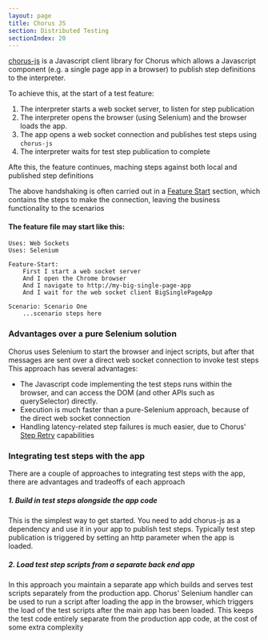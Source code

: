 ```yaml
---
layout: page
title: Chorus JS
section: Distributed Testing
sectionIndex: 20
---
```


[chorus-js](https://github.com/Chorus-bdd/chorus-js) is a Javascript client library for Chorus which allows a Javascript component (e.g. a single page app in a browser) to publish step definitions to the interpreter.

To achieve this, at the start of a test feature:

1. The interpreter starts a web socket server, to listen for step publication
2. The interpreter opens the browser (using Selenium) and the browser loads the app.
3. The app opens a web socket connection and publishes test steps using `chorus-js`
4. The interpreter waits for test step publication to complete

Afte this, the feature continues, maching steps against both local and published step definitions

The above handshaking is often carried out in a [Feature Start](/Pages/GherkinExtensions/FeatureStartAndEnd) section, which contains the steps to make the connection, leaving the business functionality to the scenarios

#### The feature file may start like this:

    Uses: Web Sockets
    Uses: Selenium

    Feature-Start:
        First I start a web socket server                   
        And I open the Chrome browser                     
        And I navigate to http://my-big-single-page-app
        And I wait for the web socket client BigSinglePageApp
       
    Scenario: Scenario One
        ...scenario steps here




### Advantages over a pure Selenium solution

Chorus uses Selenium to start the browser and inject scripts, but after that messages are sent over a direct web socket connection to invoke test steps  
This approach has several advantages:

* The Javascript code implementing the test steps runs within the browser, and can access the DOM (and other APIs such as querySelector) directly.
* Execution is much faster than a pure-Selenium approach, because of the direct web socket connection
* Handling latency-related step failures is much easier, due to Chorus' [Step Retry](/Pages/DistributedTesting/StepRetry) capabilities


### Integrating test steps with the app

There are a couple of approaches to integrating test steps with the app, there are advantages and tradeoffs of each approach

##### 1. Build in test steps alongside the app code

This is the simplest way to get started. You need to add chorus-js as a dependency and use it in your app to publish test steps.
Typically test step publication is triggered by setting an http parameter when the app is loaded.

##### 2. Load test step scripts from a separate back end app

In this approach you maintain a separate app which builds and serves test scripts separately from the production app.
Chorus' Selenium handler can be used to run a script after loading the app in the browser, which triggers the load of 
the test scripts after the main app has been loaded. This keeps the test code entirely separate from the production app code, 
at the cost of some extra complexity
